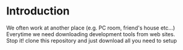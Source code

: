 
# Introduction
We often work at another place (e.g. PC room, friend's house etc...)\
Everytime we need downloading development tools from web sites. \
Stop it! clone this repository and just download all you need to setup
